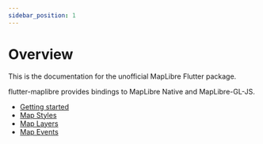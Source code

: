 ```yaml
---
sidebar_position: 1
---
```


# Overview

This is the documentation for the unofficial MapLibre Flutter package. 

flutter-maplibre provides bindings to MapLibre Native and MapLibre-GL-JS.

- [Getting started](./getting-started/add-dependency)
- [Map Styles](./map-styles)
- [Map Layers](./category/layers)
- [Map Events](./map-events)
